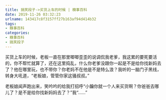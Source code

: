 ```yaml
---
title: 搞笑段子->买货上车的时候 | 糗事百科
date: 2019-11-26 03:32:23
urlname: 143417c8f3157ff27b163af94d414b32
tags: 
- 糗事百科
categories:
- 糗事百科
- 搞笑段子
---
```

买货上车的时候，老板一直在那里唧唧歪歪的说调侃我老爹，我这累的要死要活的，你不帮忙就算了，还在这里捣乱，什么你老爹没跟你一起是不是给你找新妈去了？他在哪里玩，也不带你？你老妈不在他是不是特么浪？我听的一脑门子黑线，转身大吼道，“老板娘，管管你家这骚叔叔。”

老板娘闻声跑出来，笑吟吟的给我打招呼“小鑰你就一个人来买货啊？你爸爸去哪儿了？是不是给你找新妈妈去了？”我“……”


